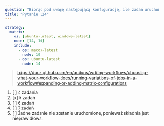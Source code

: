 ```yaml
---
question: "Biorąc pod uwagę następującą konfigurację, ile zadań uruchomi GitHub Actions, gdy ten matryca zostanie oceniona?"
title: "Pytanie 124"
---
```


```yaml
strategy:
  matrix:
    os: [ubuntu-latest, windows-latest]
    node: [14, 16]
    include:
      - os: macos-latest
        node: 18
      - os: ubuntu-latest
        node: 14
```

> https://docs.github.com/en/actions/writing-workflows/choosing-what-your-workflow-does/running-variations-of-jobs-in-a-workflow#expanding-or-adding-matrix-configurations

1. [ ] 4 zadania
1. [x] 5 zadań
1. [ ] 6 zadań
1. [ ] 7 zadań
1. [ ] Żadne zadanie nie zostanie uruchomione, ponieważ składnia jest nieprawidłowa.
